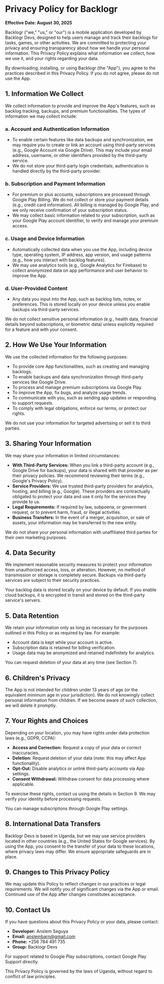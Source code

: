 # Privacy Policy for Backlogr

**Effective Date: August 30, 2025**

Backlogr ("we," "us," or "our") is a mobile application developed by Backlogr Devs, designed to help users manage and track their backlogs for tasks, games, or other activities. We are committed to protecting your privacy and ensuring transparency about how we handle your personal information. This Privacy Policy explains what information we collect, how we use it, and your rights regarding your data.

By downloading, installing, or using Backlogr (the "App"), you agree to the practices described in this Privacy Policy. If you do not agree, please do not use the App.

## 1. Information We Collect

We collect information to provide and improve the App's features, such as backlog tracking, backups, and premium functionalities. The types of information we may collect include:

### a. Account and Authentication Information

- To enable certain features like data backups and synchronization, we may require you to create or link an account using third-party services (e.g., Google Account via Google Drive). This may include your email address, username, or other identifiers provided by the third-party service.
- We do not store your third-party login credentials; authentication is handled directly by the third-party provider.

### b. Subscription and Payment Information

- For premium or plus accounts, subscriptions are processed through Google Play Billing. We do not collect or store your payment details (e.g., credit card information). All billing is managed by Google Play, and we only receive confirmation of your subscription status.
- We may collect basic information related to your subscription, such as your Google Play account identifier, to verify and manage your premium access.

### c. Usage and Device Information

- Automatically collected data when you use the App, including device type, operating system, IP address, app version, and usage patterns (e.g., how you interact with backlog features).
- We may use analytics tools (e.g., Google Analytics for Firebase) to collect anonymized data on app performance and user behavior to improve the App.

### d. User-Provided Content

- Any data you input into the App, such as backlog lists, notes, or preferences. This is stored locally on your device unless you enable backups via third-party services.

We do not collect sensitive personal information (e.g., health data, financial details beyond subscriptions, or biometric data) unless explicitly required for a feature and with your consent.

## 2. How We Use Your Information

We use the collected information for the following purposes:

- To provide core App functionalities, such as creating and managing backlogs.
- To enable backups and data synchronization through third-party services like Google Drive.
- To process and manage premium subscriptions via Google Play.
- To improve the App, fix bugs, and analyze usage trends.
- To communicate with you, such as sending app updates or responding to support requests.
- To comply with legal obligations, enforce our terms, or protect our rights.

We do not use your information for targeted advertising or sell it to third parties.

## 3. Sharing Your Information

We may share your information in limited circumstances:

- **With Third-Party Services:** When you link a third-party account (e.g., Google Drive for backups), your data is shared with that provider as per their privacy policies. We recommend reviewing their terms (e.g., Google's Privacy Policy).
- **Service Providers:** We use trusted third-party providers for analytics, hosting, and billing (e.g., Google). These providers are contractually obligated to protect your data and use it only for the services they provide to us.
- **Legal Requirements:** If required by law, subpoena, or government request, or to prevent harm, fraud, or illegal activities.
- **Business Transfers:** In the event of a merger, acquisition, or sale of assets, your information may be transferred to the new entity.

We do not share your personal information with unaffiliated third parties for their own marketing purposes.

## 4. Data Security

We implement reasonable security measures to protect your information from unauthorized access, loss, or alteration. However, no method of transmission or storage is completely secure. Backups via third-party services are subject to their security practices.

Your backlog data is stored locally on your device by default. If you enable cloud backups, it is encrypted in transit and stored on the third-party service's servers.

## 5. Data Retention

We retain your information only as long as necessary for the purposes outlined in this Policy or as required by law. For example:

- Account data is kept while your account is active.
- Subscription data is retained for billing verification.
- Usage data may be anonymized and retained indefinitely for analytics.

You can request deletion of your data at any time (see Section 7).

## 6. Children's Privacy

The App is not intended for children under 13 years of age (or the equivalent minimum age in your jurisdiction). We do not knowingly collect personal information from children. If we become aware of such collection, we will delete it promptly.

## 7. Your Rights and Choices

Depending on your location, you may have rights under data protection laws (e.g., GDPR, CCPA):

- **Access and Correction:** Request a copy of your data or correct inaccuracies.
- **Deletion:** Request deletion of your data (note: this may affect App functionality).
- **Opt-Out:** Disable analytics or unlink third-party accounts via App settings.
- **Consent Withdrawal:** Withdraw consent for data processing where applicable.

To exercise these rights, contact us using the details in Section 9. We may verify your identity before processing requests.

You can manage subscriptions through Google Play settings.

## 8. International Data Transfers

Backlogr Devs is based in Uganda, but we may use service providers located in other countries (e.g., the United States for Google services). By using the App, you consent to the transfer of your data to these locations, where privacy laws may differ. We ensure appropriate safeguards are in place.

## 9. Changes to This Privacy Policy

We may update this Policy to reflect changes in our practices or legal requirements. We will notify you of significant changes via the App or email. Continued use of the App after changes constitutes acceptance.

## 10. Contact Us

If you have questions about this Privacy Policy or your data, please contact:

- **Developer:** Anslem Seguya
- **Email:** anslembarn@gmail.com
- **Phone:** +256 784 491 735
- **Group:** Backlogr Devs

For support related to Google Play subscriptions, contact Google Play Support directly.

This Privacy Policy is governed by the laws of Uganda, without regard to conflict of law principles.
